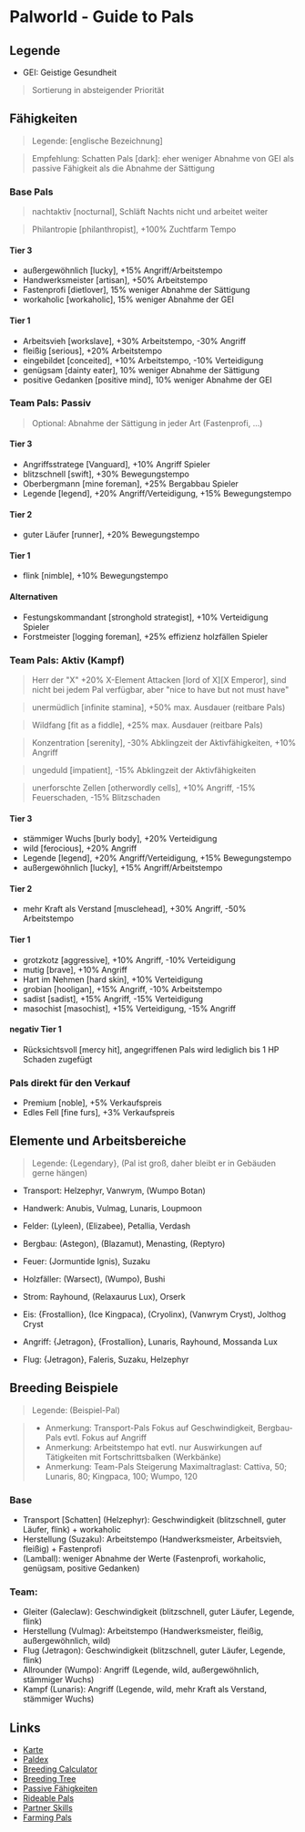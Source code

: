 # Palworld - Guide to Pals

## Legende

- GEI: Geistige Gesundheit
> Sortierung in absteigender Priorität

## Fähigkeiten

> Legende: [englische Bezeichnung]

> Empfehlung: Schatten Pals [dark]: eher weniger Abnahme von GEI als passive Fähigkeit als die Abnahme der Sättigung

### Base Pals

> nachtaktiv [nocturnal], Schläft Nachts nicht und arbeitet weiter

> Philantropie [philanthropist], +100% Zuchtfarm Tempo

#### Tier 3
- außergewöhnlich [lucky], +15% Angriff/Arbeitstempo
- Handwerksmeister [artisan], +50% Arbeitstempo
- Fastenprofi [dietlover], 15% weniger Abnahme der Sättigung
- workaholic [workaholic], 15% weniger Abnahme der GEI

#### Tier 1

- Arbeitsvieh [workslave], +30% Arbeitstempo, -30% Angriff
- fleißig [serious], +20% Arbeitstempo
- eingebildet [conceited], +10% Arbeitstempo, -10% Verteidigung
- genügsam [dainty eater], 10% weniger Abnahme der Sättigung
- positive Gedanken [positive mind], 10% weniger Abnahme der GEI

### Team Pals: Passiv

> Optional: Abnahme der Sättigung in jeder Art (Fastenprofi, ...)
	
#### Tier 3

- Angriffsstratege [Vanguard], +10% Angriff Spieler
- blitzschnell [swift], +30% Bewegungstempo
- Oberbergmann [mine foreman], +25% Bergabbau Spieler
- Legende [legend], +20% Angriff/Verteidigung, +15% Bewegungstempo

#### Tier 2

- guter Läufer [runner], +20% Bewegungstempo

#### Tier 1

- flink [nimble], +10% Bewegungstempo

#### Alternativen

- Festungskommandant [stronghold strategist], +10% Verteidigung Spieler
- Forstmeister [logging foreman], +25% effizienz holzfällen Spieler

### Team Pals: Aktiv (Kampf)

> Herr der "X" +20% X-Element Attacken [lord of X][X Emperor], sind nicht bei jedem Pal verfügbar, aber "nice to have but not must have"

> unermüdlich [infinite stamina], +50% max. Ausdauer (reitbare Pals)

> Wildfang [fit as a fiddle], +25% max. Ausdauer (reitbare Pals)

> Konzentration [serenity], -30% Abklingzeit der Aktivfähigkeiten, +10% Angriff

> ungeduld [impatient], -15% Abklingzeit der Aktivfähigkeiten

> unerforschte Zellen [otherwordly cells], +10% Angriff, -15% Feuerschaden, -15% Blitzschaden

#### Tier 3

- stämmiger Wuchs [burly body], +20% Verteidigung
- wild [ferocious], +20% Angriff
- Legende [legend], +20% Angriff/Verteidigung, +15% Bewegungstempo
- außergewöhnlich [lucky], +15% Angriff/Arbeitstempo

#### Tier 2

- mehr Kraft als Verstand [musclehead], +30% Angriff, -50% Arbeitstempo

#### Tier 1

- grotzkotz [aggressive], +10% Angriff, -10% Verteidigung
- mutig [brave], +10% Angriff
- Hart im Nehmen [hard skin], +10% Verteidigung
- grobian [hooligan], +15% Angriff, -10% Arbeitstempo
- sadist [sadist], +15% Angriff, -15% Verteidigung
- masochist [masochist], +15% Verteidigung, -15% Angriff

#### negativ Tier 1

- Rücksichtsvoll [mercy hit], angegriffenen Pals wird lediglich bis 1 HP Schaden zugefügt

### Pals direkt für den Verkauf

- Premium [noble], +5% Verkaufspreis
- Edles Fell [fine furs], +3% Verkaufspreis

## Elemente und Arbeitsbereiche

> Legende: {Legendary}, (Pal ist groß, daher bleibt er in Gebäuden gerne hängen) 

- Transport: Helzephyr, Vanwrym, (Wumpo Botan)
- Handwerk: Anubis, Vulmag, Lunaris, Loupmoon
- Felder: (Lyleen), (Elizabee), Petallia, Verdash
- Bergbau: (Astegon), (Blazamut), Menasting, (Reptyro) 
- Feuer: (Jormuntide Ignis), Suzaku
- Holzfäller: (Warsect), (Wumpo), Bushi
- Strom: Rayhound, (Relaxaurus Lux), Orserk
- Eis: {Frostallion}, (Ice Kingpaca), (Cryolinx), (Vanwrym Cryst), Jolthog Cryst

- Angriff: {Jetragon}, {Frostallion}, Lunaris, Rayhound, Mossanda Lux
- Flug: {Jetragon}, Faleris, Suzaku, Helzephyr

## Breeding Beispiele

> Legende: (Beispiel-Pal)

> - Anmerkung: Transport-Pals Fokus auf Geschwindigkeit, Bergbau-Pals evtl. Fokus auf Angriff
> - Anmerkung: Arbeitstempo hat evtl. nur Auswirkungen auf Tätigkeiten mit Fortschrittsbalken (Werkbänke)
> - Anmerkung: Team-Pals Steigerung Maximaltraglast: Cattiva, 50; Lunaris, 80; Kingpaca, 100; Wumpo, 120

### Base

- Transport [Schatten] (Helzephyr): Geschwindigkeit (blitzschnell, guter Läufer, flink) + workaholic
- Herstellung (Suzaku): Arbeitstempo (Handwerksmeister, Arbeitsvieh, fleißig) + Fastenprofi
-  (Lamball): weniger Abnahme der Werte (Fastenprofi, workaholic, genügsam, positive Gedanken)

### Team:

- Gleiter (Galeclaw): Geschwindigkeit (blitzschnell, guter Läufer, Legende, flink)
- Herstellung (Vulmag): Arbeitstempo (Handwerksmeister, fleißig, außergewöhnlich, wild)
- Flug (Jetragon): Geschwindigkeit (blitzschnell, guter Läufer, Legende, flink)
- Allrounder (Wumpo): Angriff (Legende, wild, außergewöhnlich, stämmiger Wuchs)
- Kampf (Lunaris): Angriff (Legende, wild, mehr Kraft als Verstand, stämmiger Wuchs)

## Links

- [Karte](https://mapgenie.io/palworld/maps/palpagos-islands)
- [Paldex](https://palworld.gg/de/pals)
- [Breeding Calculator](https://palworld.gg/de/breeding-calculator)
- [Breeding Tree](https://palbreed.com/breeding-tree)
- [Passive Fähigkeiten](https://palworld.fandom.com/de/wiki/Passivfähigkeiten)
- [Rideable Pals](https://palworld.fandom.com/wiki/Rideable_Pals)
- [Partner Skills](https://palworld.fandom.com/wiki/Partner_Skills)
- [Farming Pals](https://game8.co/games/Palworld/archives/440217)
